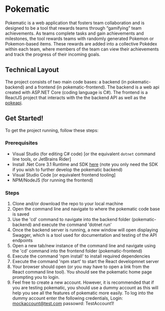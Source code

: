 # Pokematic
Pokematic is a web application that fosters team collaboration and is designed to be a tool that rewards teams through “gamifying” team achievements. As teams complete tasks and gain achievements and milestones, the tool rewards teams with randomly generated Pokemon or Pokemon-based items. These rewards are added into a collective Pokédex within each team, where members of the team can view their achievements and track the progress of their incoming goals.

## Technical Layout

The project consists of two main code bases: a backend (in pokematic-backend) and a frontend (in pokematic-frontend). The backend is a web api created with ASP.NET Core (coding language is C#). The frontend is a ReactJS project that interacts with the  the backend API as well as the [pokeapi](https://pokeapi.co/).

## Get Started!

To get the project running, follow these steps:

### Prerequisites
- Visual Studio (for editing C# code) [or the equivalent `dotnet` command line tools, or JetBrains Rider]
- Install .Net Core 3.1 Runtime and SDK [here](https://dotnet.microsoft.com/download) (note you only need the SDK if you wish to further develop the pokematic backend)
- Visual Studio Code [or equivalent frontend tooling]
- NPM/NodeJS (for running the frontend)

### Steps
1. Clone and/or download the repo to your local machine
2. Open the command line and navigate to where the pokematic code base is saved
3. Use the 'cd' command to navigate into the backend folder (pokematic-backend) and execute the command 'dotnet run'
4. Once the backend server is running, a new window will open displaying Swagger, which is a tool used for documentation and testing of the API endpoints
5. Open a new tab/new instance of the command line and navigate using the 'cd' command into the frontend folder (pokematic-frontend)
6. Execute the command 'npm install' to install required dependencies 
6. Execute the command 'npm start' to start the React developmnet server
7. Your browser should open (or you may have to open a link from the React command line tool). You should see the pokematic home page prompting you to login.
8. Feel free to create a new account. However, it is recommended that if you are testing pokematic, you should use a dummy account as this will help you see all the features of pokematic more easily. To log into the dummy account enter the following credentials,
Login: mockaccount@test.com
passowrd: TestAccount1!
